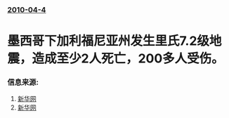 ### [2010-04-4](/news/2010/04/4/index.md)

##### 
#  墨西哥下加利福尼亚州发生里氏7.2级地震，造成至少2人死亡，200多人受伤。




### 信息来源:

1. [新华网](http://news.xinhuanet.com/world/2010-04/05/c_1217492.htm)
2. [新华网](http://news.xinhuanet.com/world/2010-04/06/c_1219931.htm)
